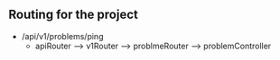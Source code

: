 ## Routing for the project
- /api/v1/problems/ping
    - apiRouter --> v1Router --> problmeRouter --> problemController